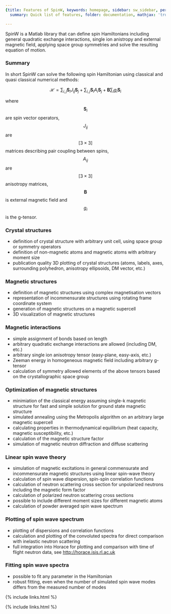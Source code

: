 ```yaml
---
{title: Features of SpinW, keywords: homepage, sidebar: sw_sidebar, permalink: features,
  summary: Quick list of features, folder: documentation, mathjax: 'true'}

---
```


 
SpinW is a Matlab library that can define spin Hamiltonians including general quadratic exchange interactions, single ion anistropy and external magnetic field, applying space group symmetries and solve the resulting equation of motion.
 
### Summary
 
In short SpinW can solve the following spin Hamiltonian using classical and quasi classical numerical methods:
 
$$\mathcal{H} = \sum_{i,j} \textbf{S}_i J_{ij}\textbf{S}_j + \sum_{i,j}\textbf{S}_i A_i\textbf{S}_j + \textbf{B}\sum_i g_i\textbf{S}_i$$
 
where $$\textbf{S}_i$$ are spin vector operators, $$J_{ij}$$ are $$[3\times 3]$$ matrices describing pair coupling between spins, $$A_{ij}$$ are $$[3\times 3]$$ anisotropy matrices, $$\textbf{B}$$ is external magnetic field and $$g_i$$ is the g-tensor.
 
### Crystal structures
 
* definition of crystal structure with arbitrary unit cell, using space group or symmetry operators
* definition of non-magnetic atoms and magnetic atoms with arbitrary moment size
* publication quality 3D plotting of crystal structures (atoms, labels, axes, surrounding polyhedron, anisotropy ellipsoids, DM vector, etc.)
 
### Magnetic structures
 
* definition of magnetic structures using complex magnetisation vectors
* representation of incommensurate structures using rotating frame coordinate system
* generation of magnetic structures on a magnetic supercell
* 3D visualization of magnetic structures
 
### Magnetic interactions
 
* simple assignment of bonds based on length
* arbitrary quadratic exchange interactions are allowed (including DM, etc.)
* arbitrary single ion anisotropy tensor (easy-plane, easy-axis, etc.)
* Zeeman energy in homogeneous magnetic field including arbitrary g-tensor
* calculation of symmetry allowed elements of the above tensors based on the crystallographic space group
 
### Optimization of magnetic structures
 
* minimiation of the classical energy assuming single-k magnetic structure for fast and simple solution for ground state magnetic structure
* simulated annealing using the Metropolis algorithm on an arbitrary large magnetic supercell
* calculating properties in thermodynamical equilibrium (heat capacity, magnetic susceptibility, etc.)
* calculation of the magnetic structure factor
* simulation of magnetic neutron diffraction and diffuse scattering
 
### Linear spin wave theory
 
* simulation of magnetic excitations in general commensurate and incommensurate magnetic structures using linear spin-wave theory
* calculation of spin wave dispersion, spin-spin correlation functions
* calculation of neutron scattering cross section for unpolarized neutrons including the magnetic form factor
* calculation of polarized neutron scattering cross sections
* possible to include different moment sizes for different magnetic atoms
* calculation of powder averaged spin wave spectrum
 
### Plotting of spin wave spectrum
 
* plotting of dispersions and correlation functions
* calculation and plotting of the convoluted spectra for direct comparison with inelastic neutron scattering
* full integration into Horace for plotting and comparison with time of flight neutron data, see http://horace.isis.rl.ac.uk
 
### Fitting spin wave spectra
 
* possible to fit any parameter in the Hamiltonian
* robust fitting, even when the number of simulated spin wave modes differs from the measured number of modes
 
{% include links.html %}

{% include links.html %}
